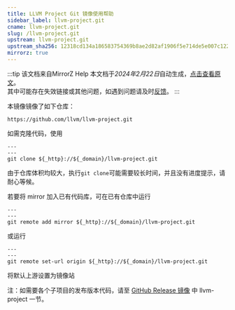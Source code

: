 ```yaml
---
title: LLVM Project Git 镜像使用帮助
sidebar_label: llvm-project.git
cname: llvm-project.git
slug: /llvm-project.git
upstream: llvm-project.git
upstream_sha256: 12318cd134a186583754369b8ae2d82af1906f5e714de5e007c122e6cd7b5cca
mirrorz: true
---
```

:::tip 该文档来自MirrorZ Help
本文档于*2024年2月22日*自动生成，[点击查看原文](https://help.mirrors.cernet.edu.cn/llvm-project.git)。  
其中可能存在失效链接或其他问题，如遇到问题请及时[反馈](https://github.com/hust-open-atom-club/hust-mirrors/issues)。
:::


本镜像镜像了如下仓库：

```
https://github.com/llvm/llvm-project.git
```

如需克隆代码，使用

```plain varcode
---
---
git clone ${_http}://${_domain}/llvm-project.git
```

由于仓库体积均较大，执行`git clone`可能需要较长时间，并且没有进度提示，请耐心等候。

若要将 mirror 加入已有代码库，可在已有仓库中运行

```plain varcode
---
---
git remote add mirror ${_http}://${_domain}/llvm-project.git
```

或运行

```plain varcode
---
---
git remote set-url origin ${_http}://${_domain}/llvm-project.git
```

将默认上游设置为镜像站

注：如需要各个子项目的发布版本代码，请至 [GitHub Release 镜像](#) 中 llvm-project 一节。
